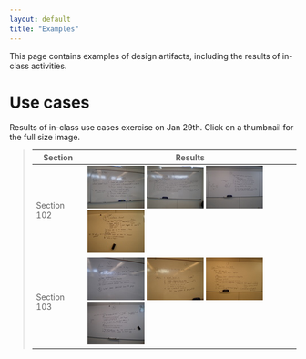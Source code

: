 ```yaml
---
layout: default
title: "Examples"
---
```


This page contains examples of design artifacts, including the results of in-class activities.

# Use cases

Results of in-class use cases exercise on Jan 29th.  Click on a thumbnail for the full size image.

> Section | Results
> ------- | -------
> Section 102 | <a href="img/spring2014/useCases/sec102-1.JPG"><img src="img/spring2014/useCases/sec102-1-sm.JPG" /></a> <a href="img/spring2014/useCases/sec102-2.JPG"><img src="img/spring2014/useCases/sec102-2-sm.JPG" /></a> <a href="img/spring2014/useCases/sec102-3.JPG"><img src="img/spring2014/useCases/sec102-3-sm.JPG" /></a> <a href="img/spring2014/useCases/sec102-4.JPG"><img src="img/spring2014/useCases/sec102-4-sm.JPG" /></a>
> Section 103 | <a href="img/spring2014/useCases/sec103-1.JPG"><img src="img/spring2014/useCases/sec103-1-sm.JPG" /></a> <a href="img/spring2014/useCases/sec103-2.JPG"><img src="img/spring2014/useCases/sec103-2-sm.JPG" /></a> <a href="img/spring2014/useCases/sec103-3.JPG"><img src="img/spring2014/useCases/sec103-3-sm.JPG" /></a> <a href="img/spring2014/useCases/sec103-4.JPG"><img src="img/spring2014/useCases/sec103-4-sm.JPG" /></a>
